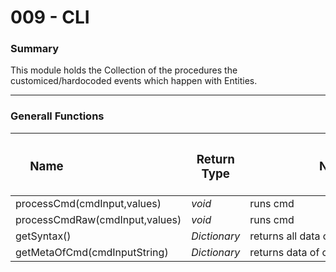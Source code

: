 # 009 - CLI

### Summary
This module  holds the Collection of the procedures the customiced/hardocoded events which happen with Entities.
  
---
### Generall Functions
| <h3 style="width:100px"> **Name** </h3> | <h3>**Return Type**</h3> | <h3 style="width:300px"> **Notation** </h3>                           |  
|---------------------------------------------|--------------------------|-----------------------------------------------------------------------|
| processCmd(cmdInput,values)               | *void*                   |runs cmd |
| processCmdRaw(cmdInput,values)            | *void*                   | runs cmd        |
| getSyntax()                | *Dictionary*                   |returns all data of all cmds |
| getMetaOfCmd(cmdInputString)             | *Dictionary*                   | returns data of cmd of given name        |
